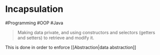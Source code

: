 # Incapsulation
#Programming #OOP #Java 
> Making data private, and using constructors and selectors (getters and setters) to retrieve and modify it. 

This is done in order to enforce [[Abstraction|data abstraction]]
